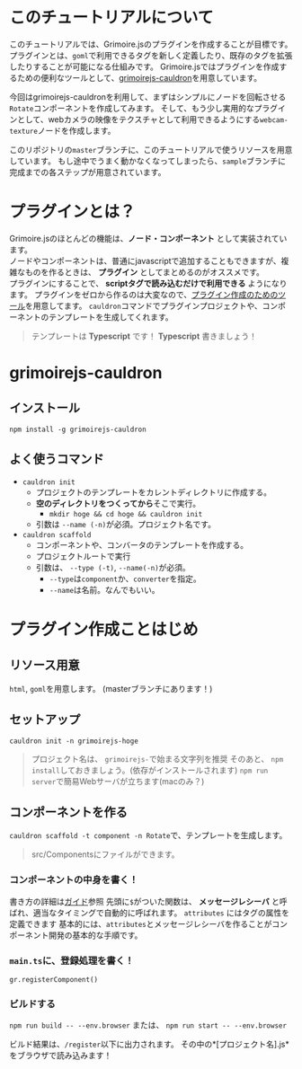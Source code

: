 
# このチュートリアルについて
このチュートリアルでは、Grimoire.jsのプラグインを作成することが目標です。
プラグインとは、`goml`で利用できるタグを新しく定義したり、既存のタグを拡張したりすることが可能になる仕組みです。
Grimoire.jsではプラグインを作成するための便利なツールとして、[grimoirejs-cauldron](https://github.com/GrimoireGL/grimoirejs-cauldron)を用意しています。

今回はgrimoirejs-cauldronを利用して、まずはシンプルにノードを回転させる`Rotate`コンポーネントを作成してみます。
そして、もう少し実用的なプラグインとして、webカメラの映像をテクスチャとして利用できるようにする`webcam-texture`ノードを作成します。

このリポジトリの`master`ブランチに、このチュートリアルで使うリソースを用意しています。
もし途中でうまく動かなくなってしまったら、`sample`ブランチに完成までの各ステップが用意されています。

# プラグインとは？
Grimoire.jsのほとんどの機能は、**ノード・コンポーネント** として実装されています。  
ノードやコンポーネントは、普通にjavascriptで追加することもできますが、複雑なものを作るときは、 **プラグイン** としてまとめるのがオススメです。  
プラグインにすることで、 **scriptタグで読み込むだけで利用できる** ようになります。
プラグインをゼロから作るのは大変なので、[プラグイン作成のためのツール](https://github.com/GrimoireGL/grimoirejs-cauldron)を用意してます。
`cauldron`コマンドでプラグインプロジェクトや、コンポーネントのテンプレートを生成してくれます。  

> テンプレートは **Typescript** です！ **Typescript** 書きましょう！

# grimoirejs-cauldron
## インストール
`npm install -g grimoirejs-cauldron`
## よく使うコマンド

- `cauldron init`
  - プロジェクトのテンプレートをカレントディレクトリに作成する。
  - **空のディレクトリをつくってから**そこで実行。
    - `mkdir hoge && cd hoge && cauldron init`
  - 引数は `--name (-n)`が必須。プロジェクト名です。
- `cauldron scaffold`
  - コンポーネントや、コンバータのテンプレートを作成する。
  - プロジェクトルートで実行
  - 引数は、 `--type (-t)`, `--name(-n)`が必須。
    - `--type`は`component`か、`converter`を指定。
    - `--name`は名前。なんでもいい。

# プラグイン作成ことはじめ
## リソース用意
`html`, `goml`を用意します。
(masterブランチにあります！)

## セットアップ
`cauldron init -n grimoirejs-hoge`

>プロジェクト名は、 `grimoirejs-`で始まる文字列を推奨
そのあと、 `npm install`しておきましょう。(依存がインストールされます)
`npm run server`で簡易Webサーバが立ちます(macのみ？)

## コンポーネントを作る
`cauldron scaffold -t component -n Rotate`で、テンプレートを生成します。
>src/Componentsにファイルができます。


### コンポーネントの中身を書く！
書き方の詳細は[ガイド](https://grimoire.gl/guide/1_essentials/05_componentsystem.html#Message-function)参照
先頭に`$`がついた関数は、 **メッセージレシーバ** と呼ばれ、適当なタイミングで自動的に呼ばれます。
`attributes` にはタグの属性を定義できます
基本的には、`attributes`とメッセージレシーバを作ることがコンポーネント開発の基本的な手順です。

### `main.ts`に、登録処理を書く！
`gr.registerComponent()`

### ビルドする
`npm run build -- --env.browser`
または、
`npm run start -- --env.browser`

ビルド結果は、`/register`以下に出力されます。
その中の*[プロジェクト名].js* をブラウザで読み込みます！
